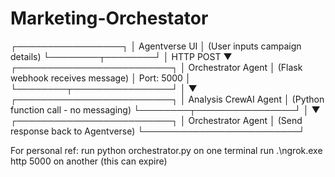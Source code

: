 # Marketing-Orchestator

┌─────────────────┐
│  Agentverse UI  │ (User inputs campaign details)
└────────┬────────┘
         │ HTTP POST
         ▼
┌─────────────────────────┐
│  Orchestrator Agent     │ (Flask webhook receives message)
│  Port: 5000             │
└────────┬────────────────┘
         │
         ▼
┌─────────────────────────┐
│  Analysis CrewAI Agent  │ (Python function call - no messaging)
└────────┬────────────────┘
         │
         ▼
┌─────────────────────────┐
│  Orchestrator Agent     │ (Send response back to Agentverse)
└─────────────────────────┘

For personal ref:
run python orchestrator.py on one terminal
run .\ngrok.exe http 5000 on another (this can expire)
